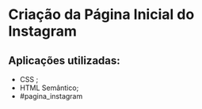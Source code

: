 # Criação da Página Inicial do Instagram



## Aplicações utilizadas:



- CSS ;
- HTML Semântico;
- #pagina_instagram
